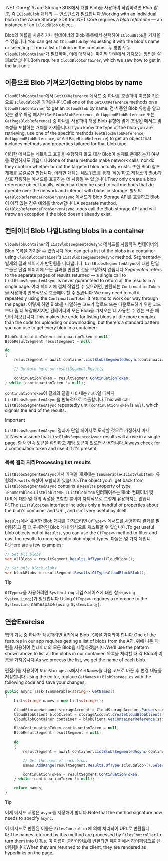 <span data-ttu-id="872f6-101">.NET Core용 Azure Storage SDK에서 개별 Blob을 사용하여 작업하려면 *Blob 참조*, 즉 `ICloudBlob` 개체의 &mdash; 인스턴스가 필요합니다.</span><span class="sxs-lookup"><span data-stu-id="872f6-101">Working with an individual blob in the Azure Storage SDK for .NET Core requires a *blob reference* &mdash; an instance of an `ICloudBlob` object.</span></span>

<span data-ttu-id="872f6-102">Blob의 이름을 사용하거나 컨테이너의 Blob 목록에서 선택하여 `ICloudBlob`을 가져올 수 있습니다.</span><span class="sxs-lookup"><span data-stu-id="872f6-102">You can get an `ICloudBlob` by requesting it with the blob's name or selecting it from a list of blobs in the container.</span></span> <span data-ttu-id="872f6-103">두 방법 모두 `CloudBlobContainer`가 필요하며, 이에 대해서는 마지막 단원에서 가져오는 방법을 살펴보았습니다.</span><span class="sxs-lookup"><span data-stu-id="872f6-103">Both require a `CloudBlobContainer`, which we saw how to get in the last unit.</span></span>

## <a name="getting-blobs-by-name"></a><span data-ttu-id="872f6-104">이름으로 Blob 가져오기</span><span class="sxs-lookup"><span data-stu-id="872f6-104">Getting blobs by name</span></span>

<span data-ttu-id="872f6-105">`CloudBlobContainer`에서 `GetXXXReference` 메서드 중 하나를 호출하여 이름을 기준으로 `ICloudBlob`을 가져옵니다.</span><span class="sxs-lookup"><span data-stu-id="872f6-105">Call one of the `GetXXXReference` methods on a `CloudBlobContainer` to get an `ICloudBlob` by name.</span></span> <span data-ttu-id="872f6-106">검색 중인 Blob 유형을 알고 있는 경우 특정 메서드(`GetBlockBlobReference`, `GetAppendBlobReference` 또는 `GetPageBlobReference`) 중 하나를 사용하여 해당 Blob 유형에 맞게 조정된 메서드 및 속성을 포함하는 개체를 가져옵니다.</span><span class="sxs-lookup"><span data-stu-id="872f6-106">If you know the type of the blob you are retrieving, use one of the specific methods (`GetBlockBlobReference`, `GetAppendBlobReference`, or `GetPageBlobReference`) to get an object that includes methods and properties tailored for that blob type.</span></span>

<span data-ttu-id="872f6-107">이러한 메서드는 네트워크 호출을 수행하지 않고 대상 Blob이 실제로 존재하는지 여부를 확인하지도 않습니다.</span><span class="sxs-lookup"><span data-stu-id="872f6-107">None of these methods make network calls, nor do they confirm whether or not the targeted blob actually exists.</span></span> <span data-ttu-id="872f6-108">또한 Blob 참조 개체를 로컬로만 만듭니다. 이러한 개체는 네트워크를 통해 ‘작동’하고 저장소의 Blob과 상호 작용하는 메서드를 호출하는 데 사용될 수 있습니다.</span><span class="sxs-lookup"><span data-stu-id="872f6-108">They only create a blob reference object locally, which can then be used to call methods that *do* operate over the network and interact with blobs in storage.</span></span> <span data-ttu-id="872f6-109">별도의 `GetBlobReferenceFromServerAsync` 메서드가 Blob Storage API를 호출하고 Blob이 아직 없는 경우 예외를 throw합니다.</span><span class="sxs-lookup"><span data-stu-id="872f6-109">A separate method, `GetBlobReferenceFromServerAsync`, does call the Blob storage API and will throw an exception if the blob doesn't already exist.</span></span>

## <a name="listing-blobs-in-a-container"></a><span data-ttu-id="872f6-110">컨테이너 Blob 나열</span><span class="sxs-lookup"><span data-stu-id="872f6-110">Listing blobs in a container</span></span>

<span data-ttu-id="872f6-111">`CloudBlobContainer`의 `ListBlobsSegmentedAsync` 메서드를 사용하여 컨테이너의 Blob 목록을 가져올 수 있습니다.</span><span class="sxs-lookup"><span data-stu-id="872f6-111">You can get a list of the blobs in a container using `CloudBlobContainer`'s `ListBlobsSegmentedAsync` method.</span></span> <span data-ttu-id="872f6-112">*Segmented*는 별개의 결과 페이지가 반환됨을 나타냅니다. `ListBlobsSegmentedAsync`에 대한 단일 호출은 단일 페이지에 모든 결과를 반환할 것을 보장하지 않습니다.</span><span class="sxs-lookup"><span data-stu-id="872f6-112">*Segmented* refers to the separate pages of results returned &mdash; a single call to `ListBlobsSegmentedAsync` is never guaranteed to return all the results in a single page.</span></span> <span data-ttu-id="872f6-113">여러 페이지에 걸쳐 작업할 수 있으려면, 반환되는 `ContinuationToken`을 사용하여 반복적으로 호출해야 할 수 있습니다.</span><span class="sxs-lookup"><span data-stu-id="872f6-113">We may need to call it repeatedly using the `ContinuationToken` it returns to work our way through the pages.</span></span> <span data-ttu-id="872f6-114">이렇게 하면 Blob을 나열하는 코드가 업로드 또는 다운로드하기 위한 코드보다 좀 더 복잡해지지만 컨테이너의 모든 Blob을 가져오는 데 사용할 수 있는 표준 패턴이 확보됩니다.</span><span class="sxs-lookup"><span data-stu-id="872f6-114">This makes the code for listing blobs a little more complex than the code for uploading or downloading, but there's a standard pattern you can use to get every blob in a container:</span></span>

```csharp
BlobContinuationToken continuationToken = null;
BlobResultSegment resultSegment = null;

do
{
    resultSegment = await container.ListBlobsSegmentedAsync(continuationToken);

    // Do work here on resultSegment.Results

    continuationToken = resultSegment.ContinuationToken;
} while (continuationToken != null);
```

<span data-ttu-id="872f6-115">`continuationToken`이 결과의 끝을 나타내는 `null`일 때까지 `ListBlobsSegmentedAsync`을 반복적으로 호출합니다.</span><span class="sxs-lookup"><span data-stu-id="872f6-115">This will call `ListBlobsSegmentedAsync` repeatedly until `continuationToken` is `null`, which signals the end of the results.</span></span>

> [!IMPORTANT]
> <span data-ttu-id="872f6-116">`ListBlobsSegmentedAsync` 결과가 단일 페이지로 도착할 것으로 가정하지 마세요.</span><span class="sxs-lookup"><span data-stu-id="872f6-116">Never assume that `ListBlobsSegmentedAsync` results will arrive in a single page.</span></span> <span data-ttu-id="872f6-117">항상 연속 토큰을 확인하고 해당 토큰이 있으면 사용합니다.</span><span class="sxs-lookup"><span data-stu-id="872f6-117">Always check for a continuation token and use it if it's present.</span></span>

### <a name="processing-list-results"></a><span data-ttu-id="872f6-118">목록 결과 처리</span><span class="sxs-lookup"><span data-stu-id="872f6-118">Processing list results</span></span>

<span data-ttu-id="872f6-119">`ListBlobsSegmentedAsync`에서 가져올 개체에는 `IEnumerable<IListBlobItem>` 유형의 `Results` 속성이 포함되어 있습니다.</span><span class="sxs-lookup"><span data-stu-id="872f6-119">The object you'll get back from `ListBlobsSegmentedAsync` contains a `Results` property of type `IEnumerable<IListBlobItem>`.</span></span> <span data-ttu-id="872f6-120">`IListBlobItem` 인터페이스는 Blob 컨테이너 및 URL에 대한 몇 개의 속성을 포함할 뿐이며 자체적으로 그렇게 유용하지는 않습니다.</span><span class="sxs-lookup"><span data-stu-id="872f6-120">The `IListBlobItem` interface includes only a handful of properties about the blob's container and URL, and isn't very useful by itself.</span></span>

<span data-ttu-id="872f6-121">`Results`에서 유용한 Blob 개체를 가져오려면 `OfType<>` 메서드를 사용하여 결과를 필터링하고 좀 더 구체적인 Blob 개체 형식으로 캐스트할 수 있습니다.</span><span class="sxs-lookup"><span data-stu-id="872f6-121">To get useful blob objects out of `Results`, you can use the `OfType<>` method to filter and cast the results to more specific blob object types.</span></span> <span data-ttu-id="872f6-122">다음은 몇 가지 예입니다.</span><span class="sxs-lookup"><span data-stu-id="872f6-122">Here are a few examples:</span></span>

```csharp
// Get all blobs
var allBlobs = resultSegment.Results.OfType<ICloudBlob>();

// Get only block blobs
var blockBlobs = resultSegment.Results.OfType<CloudBlockBlob();
```

> [!TIP]
> <span data-ttu-id="872f6-123">`OfType<>`을 사용하려면 `System.Linq` 네임스페이스에 대한 참조(`using System.Linq;`)가 필요합니다.</span><span class="sxs-lookup"><span data-stu-id="872f6-123">Using `OfType<>` requires a reference to the `System.Linq` namespace (`using System.Linq;`).</span></span>

## <a name="exercise"></a><span data-ttu-id="872f6-124">연습</span><span class="sxs-lookup"><span data-stu-id="872f6-124">Exercise</span></span>

<span data-ttu-id="872f6-125">앱의 기능 중 하나가 작동하려면 API에서 Blob 목록을 가져와야 합니다.</span><span class="sxs-lookup"><span data-stu-id="872f6-125">One of the features in our app requires getting a list of blobs from the API.</span></span> <span data-ttu-id="872f6-126">위에 나온 패턴을 사용하여 컨테이너의 모든 Blob을 나열하겠습니다.</span><span class="sxs-lookup"><span data-stu-id="872f6-126">We'll use the pattern shown above to list all the blobs in our container.</span></span> <span data-ttu-id="872f6-127">목록을 처리할 때 각 Blob의 이름을 가져옵니다.</span><span class="sxs-lookup"><span data-stu-id="872f6-127">As we process the list, we get the name of each blob.</span></span>

<span data-ttu-id="872f6-128">편집기를 사용하여 `BlobStorage.cs`에서 `GetNames`를 다음 코드로 바꾼 후 변경 내용을 저장합니다.</span><span class="sxs-lookup"><span data-stu-id="872f6-128">Using the editor, replace `GetNames` in `BlobStorage.cs` with the following code and save your changes.</span></span>

```csharp
public async Task<IEnumerable<string>> GetNames()
{
    List<string> names = new List<string>();

    CloudStorageAccount storageAccount = CloudStorageAccount.Parse(storageConfig.ConnectionString);
    CloudBlobClient blobClient = storageAccount.CreateCloudBlobClient();
    CloudBlobContainer container = blobClient.GetContainerReference(storageConfig.FileContainerName);

    BlobContinuationToken continuationToken = null;
    BlobResultSegment resultSegment = null;

    do
    {
        resultSegment = await container.ListBlobsSegmentedAsync(continuationToken);

        // Get the name of each blob.
        names.AddRange(resultSegment.Results.OfType<ICloudBlob>().Select(b => b.Name));

        continuationToken = resultSegment.ContinuationToken;
    } while (continuationToken != null);

    return names;
}
```

> [!TIP]
> <span data-ttu-id="872f6-129">이제 메서드 서명은 `async`를 지정해야 합니다.</span><span class="sxs-lookup"><span data-stu-id="872f6-129">Note that the method signature now needs to specify `async`.</span></span>

<span data-ttu-id="872f6-130">이 메서드로 반환된 이름은 `FilesController`에 의해 처리되어 URL로 변환됩니다.</span><span class="sxs-lookup"><span data-stu-id="872f6-130">The names returned by this method are processed by `FilesController` to turn them into URLs.</span></span> <span data-ttu-id="872f6-131">이 이름이 클라이언트에 반환되면 페이지에서 하이퍼링크로 렌더링됩니다.</span><span class="sxs-lookup"><span data-stu-id="872f6-131">When they are returned to the client, they are rendered as hyperlinks on the page.</span></span>